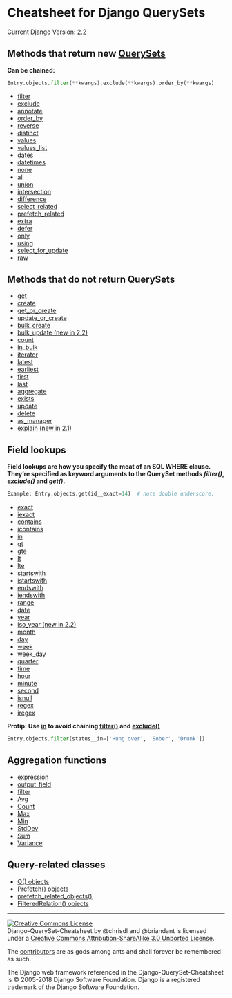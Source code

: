 # Cheatsheet for Django QuerySets
Current Django Version: [2.2](https://docs.djangoproject.com/en/2.2/ref/models/querysets/)

## Methods that return new [QuerySets](https://docs.djangoproject.com/en/2.2/ref/models/querysets/#methods-that-return-new-querysets)

**Can be chained:**

```python
Entry.objects.filter(**kwargs).exclude(**kwargs).order_by(**kwargs)
```

 * [filter](https://docs.djangoproject.com/en/2.2/ref/models/querysets/#filter)
 * [exclude](https://docs.djangoproject.com/en/2.2/ref/models/querysets/#exclude)
 * [annotate](https://docs.djangoproject.com/en/2.2/ref/models/querysets/#annotate)
 * [order_by](https://docs.djangoproject.com/en/2.2/ref/models/querysets/#order-by)
 * [reverse](https://docs.djangoproject.com/en/2.2/ref/models/querysets/#reverse)
 * [distinct](https://docs.djangoproject.com/en/2.2/ref/models/querysets/#distinct)
 * [values](https://docs.djangoproject.com/en/2.2/ref/models/querysets/#values)
 * [values_list](https://docs.djangoproject.com/en/2.2/ref/models/querysets/#values-list)
 * [dates](https://docs.djangoproject.com/en/2.2/ref/models/querysets/#dates)
 * [datetimes](https://docs.djangoproject.com/en/2.2/ref/models/querysets/#datetimes)
 * [none](https://docs.djangoproject.com/en/2.2/ref/models/querysets/#none)
 * [all](https://docs.djangoproject.com/en/2.2/ref/models/querysets/#all)
 * [union](https://docs.djangoproject.com/en/2.2/ref/models/querysets/#union)
 * [intersection](https://docs.djangoproject.com/en/2.2/ref/models/querysets/#intersection)
 * [difference](https://docs.djangoproject.com/en/2.2/ref/models/querysets/#difference)
 * [select_related](https://docs.djangoproject.com/en/2.2/ref/models/querysets/#select-related)
 * [prefetch_related](https://docs.djangoproject.com/en/2.2/ref/models/querysets/#prefetch-related)
 * [extra](https://docs.djangoproject.com/en/2.2/ref/models/querysets/#extra)
 * [defer](https://docs.djangoproject.com/en/2.2/ref/models/querysets/#defer)
 * [only](https://docs.djangoproject.com/en/2.2/ref/models/querysets/#only)
 * [using](https://docs.djangoproject.com/en/2.2/ref/models/querysets/#using)
 * [select_for_update](https://docs.djangoproject.com/en/2.2/ref/models/querysets/#select-for-update)
 * [raw](https://docs.djangoproject.com/en/2.2/ref/models/querysets/#raw)

## Methods that do not return QuerySets

 * [get](https://docs.djangoproject.com/en/2.2/ref/models/querysets/#get)
 * [create](https://docs.djangoproject.com/en/2.2/ref/models/querysets/#create)
 * [get_or_create](https://docs.djangoproject.com/en/2.2/ref/models/querysets/#get-or-create)
 * [update_or_create](https://docs.djangoproject.com/en/2.2/ref/models/querysets/#update-or-create)
 * [bulk_create](https://docs.djangoproject.com/en/2.2/ref/models/querysets/#bulk-create)
 * [bulk_update (new in 2.2)](https://docs.djangoproject.com/en/2.2/ref/models/querysets/#bulk-update)
 * [count](https://docs.djangoproject.com/en/2.2/ref/models/querysets/#count)
 * [in_bulk](https://docs.djangoproject.com/en/2.2/ref/models/querysets/#in-bulk)
 * [iterator](https://docs.djangoproject.com/en/2.2/ref/models/querysets/#iterator)
 * [latest](https://docs.djangoproject.com/en/2.2/ref/models/querysets/#latest)
 * [earliest](https://docs.djangoproject.com/en/2.2/ref/models/querysets/#earliest)
 * [first](https://docs.djangoproject.com/en/2.2/ref/models/querysets/#first)
 * [last](https://docs.djangoproject.com/en/2.2/ref/models/querysets/#last)
 * [aggregate](https://docs.djangoproject.com/en/2.2/ref/models/querysets/#aggregate)
 * [exists](https://docs.djangoproject.com/en/2.2/ref/models/querysets/#exists)
 * [update](https://docs.djangoproject.com/en/2.2/ref/models/querysets/#update)
 * [delete](https://docs.djangoproject.com/en/2.2/ref/models/querysets/#delete)
 * [as_manager](https://docs.djangoproject.com/en/2.2/ref/models/querysets/#as-manager)
 * [explain (new in 2.1)](https://docs.djangoproject.com/en/2.2/ref/models/querysets/#explain)

## Field lookups

**Field lookups are how you specify the meat of an SQL WHERE clause. They’re specified as keyword arguments to the QuerySet methods *filter()*, *exclude()* and *get()*.**

```python
Example: Entry.objects.get(id__exact=14)  # note double underscore.
```

 * [exact](https://docs.djangoproject.com/en/2.2/ref/models/querysets/#exact)
 * [iexact](https://docs.djangoproject.com/en/2.2/ref/models/querysets/#iexact)
 * [contains](https://docs.djangoproject.com/en/2.2/ref/models/querysets/#contains)
 * [icontains](https://docs.djangoproject.com/en/2.2/ref/models/querysets/#icontains)
 * [in](https://docs.djangoproject.com/en/2.2/ref/models/querysets/#in)
 * [gt](https://docs.djangoproject.com/en/2.2/ref/models/querysets/#gt)
 * [gte](https://docs.djangoproject.com/en/2.2/ref/models/querysets/#gte)
 * [lt](https://docs.djangoproject.com/en/2.2/ref/models/querysets/#lt)
 * [lte](https://docs.djangoproject.com/en/2.2/ref/models/querysets/#lte)
 * [startswith](https://docs.djangoproject.com/en/2.2/ref/models/querysets/#startswith)
 * [istartswith](https://docs.djangoproject.com/en/2.2/ref/models/querysets/#istartswith)
 * [endswith](https://docs.djangoproject.com/en/2.2/ref/models/querysets/#endswith)
 * [iendswith](https://docs.djangoproject.com/en/2.2/ref/models/querysets/#iendswith)
 * [range](https://docs.djangoproject.com/en/2.2/ref/models/querysets/#range)
 * [date](https://docs.djangoproject.com/en/2.2/ref/models/querysets/#date)
 * [year](https://docs.djangoproject.com/en/2.2/ref/models/querysets/#year)
 * [iso_year (new in 2.2)](https://docs.djangoproject.com/en/2.2/ref/models/querysets/#iso-year)
 * [month](https://docs.djangoproject.com/en/2.2/ref/models/querysets/#month)
 * [day](https://docs.djangoproject.com/en/2.2/ref/models/querysets/#day)
 * [week](https://docs.djangoproject.com/en/2.2/ref/models/querysets/#week)
 * [week_day](https://docs.djangoproject.com/en/2.2/ref/models/querysets/#week-day)
 * [quarter](https://docs.djangoproject.com/en/2.2/ref/models/querysets/#quarter)
 * [time](https://docs.djangoproject.com/en/2.2/ref/models/querysets/#time)
 * [hour](https://docs.djangoproject.com/en/2.2/ref/models/querysets/#hour)
 * [minute](https://docs.djangoproject.com/en/2.2/ref/models/querysets/#minute)
 * [second](https://docs.djangoproject.com/en/2.2/ref/models/querysets/#second)
 * [isnull](https://docs.djangoproject.com/en/2.2/ref/models/querysets/#isnull)
 * [regex](https://docs.djangoproject.com/en/2.2/ref/models/querysets/#regex)
 * [iregex](https://docs.djangoproject.com/en/2.2/ref/models/querysets/#iregex)

**Protip: Use [in](https://docs.djangoproject.com/en/2.2/ref/models/querysets/#in) to avoid chaining [filter()](https://docs.djangoproject.com/en/2.2/ref/models/querysets/#filter) and [exclude()](https://docs.djangoproject.com/en/2.2/ref/models/querysets/#exclude)**

```python
Entry.objects.filter(status__in=['Hung over', 'Sober', 'Drunk'])
```

## Aggregation functions

 * [expression](https://docs.djangoproject.com/en/2.2/ref/models/querysets/#expression)
 * [output_field](https://docs.djangoproject.com/en/2.2/ref/models/querysets/#output-field)
 * [filter](https://docs.djangoproject.com/en/2.2/ref/models/querysets/#id6)
 * [Avg](https://docs.djangoproject.com/en/2.2/ref/models/querysets/#avg)
 * [Count](https://docs.djangoproject.com/en/2.2/ref/models/querysets/#id8)
 * [Max](https://docs.djangoproject.com/en/2.2/ref/models/querysets/#max)
 * [Min](https://docs.djangoproject.com/en/2.2/ref/models/querysets/#min)
 * [StdDev](https://docs.djangoproject.com/en/2.2/ref/models/querysets/#stddev)
 * [Sum](https://docs.djangoproject.com/en/2.2/ref/models/querysets/#sum)
 * [Variance](https://docs.djangoproject.com/en/2.2/ref/models/querysets/#variance)

## Query-related classes

 * [Q() objects](https://docs.djangoproject.com/en/2.2/ref/models/querysets/#q-objects)
 * [Prefetch() objects](https://docs.djangoproject.com/en/2.2/ref/models/querysets/#prefetch-objects)
 * [prefetch_related_objects()](https://docs.djangoproject.com/en/2.2/ref/models/querysets/#prefetch-related-objects)
 * [FilteredRelation() objects](https://docs.djangoproject.com/en/2.2/ref/models/querysets/#filteredrelation-objects)

- - -

<a rel="license" href="http://creativecommons.org/licenses/by-sa/3.0/deed.en_US"><img alt="Creative Commons License" style="border-width:0" src="http://i.creativecommons.org/l/by-sa/3.0/88x31.png" /></a><br /><span xmlns:dct="http://purl.org/dc/terms/" href="http://purl.org/dc/dcmitype/Text" property="dct:title" rel="dct:type">Django-QuerySet-Cheatsheet</span> by <span xmlns:cc="http://creativecommons.org/ns#" property="cc:attributionName">@chrisdl and @briandant</span> is licensed under a <a rel="license" href="http://creativecommons.org/licenses/by-sa/3.0/deed.en_US">Creative Commons Attribution-ShareAlike 3.0 Unported License</a>.<br />

The [contributors](https://github.com/chrisdl/Django-QuerySet-Cheatsheet/graphs/contributors) are as gods among ants and shall forever be remembered as such.

The Django web framework referenced in the Django-QuerySet-Cheatsheet is ​© 2005-2018 Django Software Foundation.
Django is a registered trademark of the Django Software Foundation.
